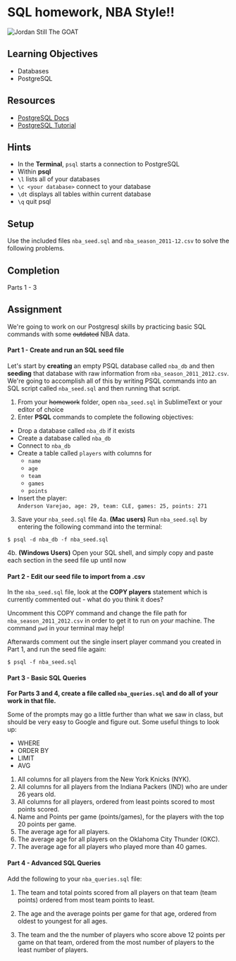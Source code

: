 # SQL homework, NBA Style!!

![Jordan Still The GOAT](https://media.giphy.com/media/3mISSzQUAVwmQ/giphy.gif)

## Learning Objectives
* Databases
* PostgreSQL

## Resources
* [PostgreSQL Docs](https://www.postgresql.org/docs/9.6/static/index.html)
* [PostgreSQL Tutorial](https://www.tutorialspoint.com/postgresql/index.htm)

## Hints
* In the **Terminal**, `psql` starts a connection to PostgreSQL
* Within **psql**
* `\l` lists all of your databases
* `\c <your database>` connect to your database
* `\dt` displays all tables within current database
* `\q` quit psql

## Setup

Use the included files `nba_seed.sql` and `nba_season_2011-12.csv` to solve the following problems.

## Completion

Parts 1 - 3

## Assignment

We're going to work on our Postgresql skills by practicing basic SQL commands with some ~~outdated~~ NBA data.

#### Part 1 - Create and run an SQL seed file

Let's start by **creating** an empty PSQL database called `nba_db` and then **seeding** that database with raw information from `nba_season_2011_2012.csv`. We're going to accomplish all of this by writing PSQL commands into an SQL script called `nba_seed.sql` and then running that script.

1. From your ~~homework~~ folder, open `nba_seed.sql` in SublimeText or your editor of choice
2. Enter **PSQL** commands to complete the following objectives:
  * Drop a database called `nba_db` if it exists
  * Create a database called `nba_db`
  * Connect to `nba_db`
  * Create a table called `players` with columns for
    - `name`
    - `age`
    - `team`
    - `games`
    - `points`
  * Insert the player:<br>
    `Anderson Varejao, age: 29, team: CLE, games: 25, points: 271`
3. Save your `nba_seed.sql` file
4a. **(Mac users)** Run `nba_seed.sql` by entering the following command into the terminal:
  ```
  $ psql -d nba_db -f nba_seed.sql
  ```
4b. **(Windows Users)** Open your SQL shell, and  simply copy and paste each section in the seed file up until now

#### Part 2 - Edit our seed file to import from a .csv

In the `nba_seed.sql` file, look at the **COPY players** statement which is currently commented out - what do you think it does?

Uncomment this COPY command and change the file path for `nba_season_2011_2012.csv` in order to get it to run on *your* machine. The command `pwd` in your terminal may help!

Afterwards comment out the single insert player command you created in Part 1, and run the seed file again:

```
$ psql -f nba_seed.sql
```

#### Part 3 - Basic SQL Queries

**For Parts 3 and 4, create a file called `nba_queries.sql` and do all of your work in that file.**

Some of the prompts may go a little further than what we saw in class, but should be very easy to Google and figure out. Some useful things to look up:
* WHERE
* ORDER BY
* LIMIT
* AVG

1. All columns for all players from the New York Knicks (NYK).
2. All columns for all players from the Indiana Packers (IND) who are under 26 years old.
3. All columns for all players, ordered from least points scored to most points scored.
4. Name and Points per game (points/games), for the players with the top 20 points per game.
5. The average age for all players.
6. The average age for all players on the Oklahoma City Thunder (OKC).
7. The average age for all players who played more than 40 games.

#### Part 4 - Advanced SQL Queries

Add the following to your `nba_queries.sql` file:

1. The team and total points scored from all players on that
team (team points) ordered from most team points to least.

2. The age and the average points per game for that age, ordered from oldest to youngest for all ages.

3. The team and the the number of players who score above 12 points per game on that team, ordered from the most number of players to the least number of players.
